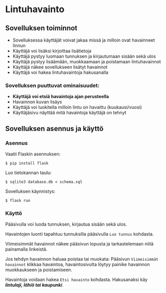 # Lintuhavainto
## Sovelluksen toiminnot
- Sovelluksessa käyttäjät voivat jakaa missä ja milloin ovat havainneet linnun
- Käyttäjä voi lisäksi kirjoittaa lisätietoja
- Käyttäjä pystyy luomaan tunnuksen ja kirjautumaan sisään sekä ulos
- Käyttäjä pystyy lisäämään, muokkaamaan ja poistamaan lintuhavainnot
- Käyttäjä näkee sovellukseen lisätyt havainnot
- Käyttäjä voi hakea lintuhavaintoja hakusanalla

### Sovelluksen puuttuvat ominaisuudet:
- **Käyttäjä voi etsiä havaintoja ajan perusteella**
- Havainnon kuvan lisäys
- Käyttäjä voi luokitella milloin lintu on havaittu (kuukausi/vuosi)
- Käyttäjäsivu näyttää mitä havaintoja käyttäjä on tehnyt

## Sovelluksen asennus ja käyttö
### Asennus
Vaatii Flaskin asennuksen:
```
$ pip install flask
```
Luo tietokannan taulu:
```
$ sqlite3 database.db < schema.sql
```
Sovelluksen käynnistys:
```
$ flask run
```
### Käyttö
Pääsivulla voi luoda tunnuksen, kirjautua sisään sekä ulos.

Havaintojen luonti tapahtuu tunnuksilla pääsivulla ```Luo tunnus``` kohdasta.

Viimeisimmät havainnot näkee pääsivun lopusta ja tarkastelemaan niitä painamalla linkeistä.

Jos tehdyn havainnon haluaa poistaa tai muokata: Pääsivun ```Viimeisimmät havainnot``` klikkaa havaintoa, havaintosivulta löytyy painike havainnon muokkaukseen ja poistamiseen.

Havaintoja voidaan hakea ```Etsi havainto``` kohdasta. Hakusanaksi käy ***lintulaji, lähiö tai kaupunki***.
